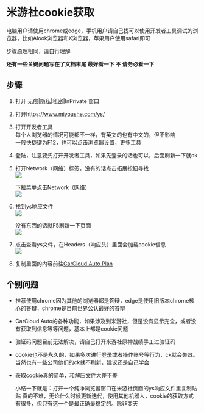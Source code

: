 # 米游社cookie获取

电脑用户请使用chrome或edge，手机用户请自己找可以使用开发者工具调试的浏览器，比如Alook浏览器和X浏览器，苹果用户使用safari即可

步骤原理相同，请自行理解

**还有一些关键问题写在了文档末尾 最好看一下 不 请务必看一下**

## 步骤

1. 打开 无痕|隐私|私密|InPrivate 窗口

2. 打开https://www.miyoushe.com/ys/

3. 打开开发者工具  
   每个人浏览器的情况可能都不一样，有英文的也有中文的，但不影响  
   一般快捷键为F12，也可以点击浏览器设置，更多工具  

4. 登陆，注意要先打开开发者工具，如果先登录的话也可以，后面刷新一下就ok

5. 打开Network（网络）标签，没有的话点击拓展按钮寻找  
![](https://user-images.githubusercontent.com/39944824/215326886-296478ad-a6cd-4b32-85a8-56a47e442080.png)

   下拉菜单点击Network（网络）  
![](https://user-images.githubusercontent.com/39944824/215327484-0b5facd9-6e90-4699-b955-4746944f4695.png)

6. 找到ys响应文件  
![](https://user-images.githubusercontent.com/39944824/215327656-463c762d-6b96-4694-86a8-63627d0dc08c.png)  

   没有东西的话就F5刷新一下页面  
![](https://user-images.githubusercontent.com/39944824/215327690-07e8996c-0565-4a28-8e87-fc2be4b29625.png)

7. 点击查看ys文件，在Headers（响应头）里面会加载cookie信息  
![](https://user-images.githubusercontent.com/39944824/215327491-743ecb9f-f9f5-4bd8-85e1-7d89f40938f4.png)

8. 复制里面的内容前往[CarCloud Auto Plan](https://auto.carcloud.ml/)

## 个别问题

- 推荐使用chrome因为其他的浏览器都是答辩，edge是使用旧版本chrome核心的答辩，chrome是目前世界公认最好的答辩
- CarCloud Auto的各种功能，如果涉及到米游社，但是没有显示完全，或者没有获取到信息等等问题，基本上都是cookie问题
- 验证码问题目前无法解决，请自己打开米游社原神战绩手工过验证码
- cookie也不是永久的，如果多次进行登录或者操作账号等行为，ck就会失效。当然也有一些公司他们的ck就不刷新，建议还是自己学会
- 获取cookie真的简单，和解压文件大差不差

  小结一下就是：打开一个纯净浏览器窗口在米游社页面的ys响应文件里复制贴贴
  真的不难，无论什么时候更新迭代，使用其他机器人，cookie的获取方式有很多，但只有这一个是最正确最稳定的。除非变天

